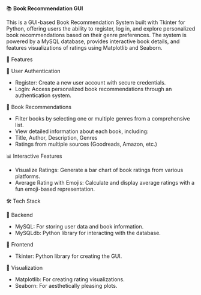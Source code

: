 📚 **Book Recommendation GUI**

This is a GUI-based Book Recommendation System built with Tkinter for Python, offering users the ability to register, log in, and explore personalized book recommendations based on their genre preferences. The system is powered by a MySQL database, provides interactive book details, and features visualizations of ratings using Matplotlib and Seaborn.


🌟 Features

🔐 User Authentication
- Register: Create a new user account with secure credentials.
- Login: Access personalized book recommendations through an authentication system.

📖 Book Recommendations
- Filter books by selecting one or multiple genres from a comprehensive list.
- View detailed information about each book, including:
- Title, Author, Description, Genres
- Ratings from multiple sources (Goodreads, Amazon, etc.)

📊 Interactive Features
- Visualize Ratings: Generate a bar chart of book ratings from various platforms.
- Average Rating with Emojis: Calculate and display average ratings with a fun emoji-based representation.


🛠️ Tech Stack

🔗 Backend
- MySQL: For storing user data and book information.
- MySQLdb: Python library for interacting with the database.

🔗 Frontend
- Tkinter: Python library for creating the GUI.

🔗 Visualization
- Matplotlib: For creating rating visualizations.
- Seaborn: For aesthetically pleasing plots.
